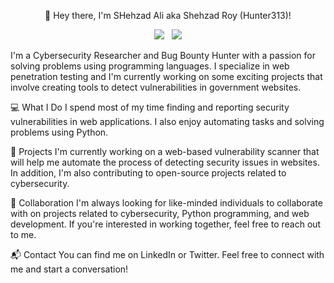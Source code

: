 <p align="center">👋 Hey there, I'm SHehzad Ali aka Shehzad Roy (Hunter313)!</p>
<p align="center"> <a href="https://www.linkedin.com/in/shehzad-ali-777415214/"><img src="https://img.shields.io/badge/LinkedIn-0077B5?style=for-the-badge&logo=linkedin&logoColor=white"></a>&nbsp;&nbsp; <a href="https://twitter.com/theroyhunter313"><img src="https://img.shields.io/badge/Twitter-1DA1F2?style=for-the-badge&logo=twitter&logoColor=white"></a> </p>
I'm a Cybersecurity Researcher and Bug Bounty Hunter with a passion for solving problems using programming languages. I specialize in web penetration testing and I'm currently working on some exciting projects that involve creating tools to detect vulnerabilities in government websites.

💻 What I Do
I spend most of my time finding and reporting security vulnerabilities in web applications. I also enjoy automating tasks and solving problems using Python.

🚀 Projects
I'm currently working on a web-based vulnerability scanner that will help me automate the process of detecting security issues in websites. In addition, I'm also contributing to open-source projects related to cybersecurity.

🤝 Collaboration
I'm always looking for like-minded individuals to collaborate with on projects related to cybersecurity, Python programming, and web development. If you're interested in working together, feel free to reach out to me.

📬 Contact
You can find me on LinkedIn or Twitter. Feel free to connect with me and start a conversation!
